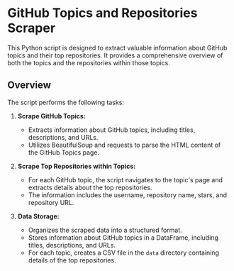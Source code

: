 # GitHub Topics and Repositories Scraper

This Python script is designed to extract valuable information about GitHub topics and their top repositories. It provides a comprehensive overview of both the topics and the repositories within those topics.

## Overview

The script performs the following tasks:

1. **Scrape GitHub Topics:**
    - Extracts information about GitHub topics, including titles, descriptions, and URLs.
    - Utilizes BeautifulSoup and requests to parse the HTML content of the GitHub Topics page.

2. **Scrape Top Repositories within Topics:**
    - For each GitHub topic, the script navigates to the topic's page and extracts details about the top repositories.
    - The information includes the username, repository name, stars, and repository URL.

3. **Data Storage:**
    - Organizes the scraped data into a structured format.
    - Stores information about GitHub topics in a DataFrame, including titles, descriptions, and URLs.
    - For each topic, creates a CSV file in the `data` directory containing details of the top repositories.

